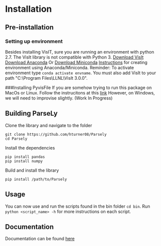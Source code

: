 # Installation
## Pre-installation
### Setting up environment
Besides installing VisIT, sure you are running an environment with python 2.7. The VisIt library is not compatible with Python 3.
[Download VisIt](https://wci.llnl.gov/simulation/computer-codes/visit/executables)
[Download Anaconda](https://www.anaconda.com/distribution/)
Or
[Download Miniconda](https://docs.conda.io/en/latest/miniconda.html)
[Instructions](https://uoa-eresearch.github.io/eresearch-cookbook/recipe/2014/11/20/conda/) for creating environment using Anaconda/Miniconda. Reminder: To activate environment type `conda activate envname`.
You must also add VisIt to your path "C:\Program Files\LLNL\VisIt 3.0.0". 

###Installing PyvisFile
If you are somehow trying to run this package on MacOs or Linux. Follow the instrucitons at this [link](https://mathema.tician.de/software/pyvisfile/)
However, on Windows, we will need to improvise slightly.
(Work In Progress)

## Building ParseLy

Clone the library and navigate to the folder

    git clone https://github.com/hturner08/Parsely
    cd Parsely

Install the dependencies

    pip install pandas
    pip install numpy

Build and install the library

    pip install /path/to/Parsely

## Usage
You can now use and run the scripts found in the bin folder `cd bin`. Run `python <script_name> -h` for more instructions on each script.

## Documentation
Documentation can be found [here](https://github.com/hturner08)
